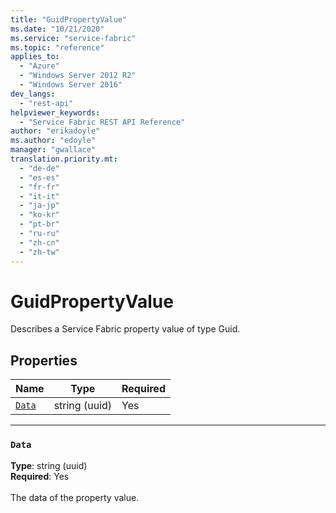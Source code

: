 ```yaml
---
title: "GuidPropertyValue"
ms.date: "10/21/2020"
ms.service: "service-fabric"
ms.topic: "reference"
applies_to: 
  - "Azure"
  - "Windows Server 2012 R2"
  - "Windows Server 2016"
dev_langs: 
  - "rest-api"
helpviewer_keywords: 
  - "Service Fabric REST API Reference"
author: "erikadoyle"
ms.author: "edoyle"
manager: "gwallace"
translation.priority.mt: 
  - "de-de"
  - "es-es"
  - "fr-fr"
  - "it-it"
  - "ja-jp"
  - "ko-kr"
  - "pt-br"
  - "ru-ru"
  - "zh-cn"
  - "zh-tw"
---
```

# GuidPropertyValue

Describes a Service Fabric property value of type Guid.

## Properties
| Name | Type | Required |
| --- | --- | --- |
| [`Data`](#data) | string (uuid) | Yes |

____
### `Data`
__Type__: string (uuid) <br/>
__Required__: Yes<br/>
<br/>
The data of the property value.
